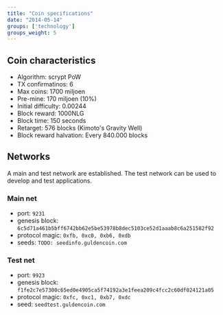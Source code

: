 ```yaml
---
title: "Coin specifications"
date: "2014-05-14"
groups: ['technology']
groups_weight: 5
---
```


## Coin characteristics

 - Algorithm: scrypt PoW 
 - TX confirmatinos: 6
 - Max coins: 1700 miljoen
 - Pre-mine: 170 miljoen (10%)
 - Initial difficulty: 0.00244
 - Block reward: 1000NLG
 - Block time: 150 seconds
 - Retarget: 576 blocks (Kimoto's Gravity Well)
 - Block reward halvation: Every 840.000 blocks

## Networks

A main and test network are established. The test network can be used to develop and test applications.

### Main net
 - port: `9231`
 - genesis block: `6c5d71a461b5bff6742bb62e5be53978b8dec5103ce52d1aaab8c6a251582f92`
 - protocol magic: `0xfb, 0xc0, 0xb6, 0xdb`
 - seeds: `TODO: seedinfo.guldencoin.com`

### Test net
 - port: `9923`
 - genesis block: `f1fe2c7e57300c65ed0e4905ca5f74192a3e1feea209c4fcc2c60df024121a05`
 - protocol magic: `0xfc, 0xc1, 0xb7, 0xdc`
 - seed: `seedtest.guldencoin.com`